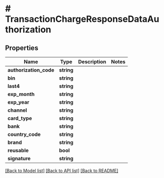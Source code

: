 # # TransactionChargeResponseDataAuthorization

## Properties

Name | Type | Description | Notes
------------ | ------------- | ------------- | -------------
**authorization_code** | **string** |  |
**bin** | **string** |  |
**last4** | **string** |  |
**exp_month** | **string** |  |
**exp_year** | **string** |  |
**channel** | **string** |  |
**card_type** | **string** |  |
**bank** | **string** |  |
**country_code** | **string** |  |
**brand** | **string** |  |
**reusable** | **bool** |  |
**signature** | **string** |  |

[[Back to Model list]](../../README.md#models) [[Back to API list]](../../README.md#endpoints) [[Back to README]](../../README.md)
